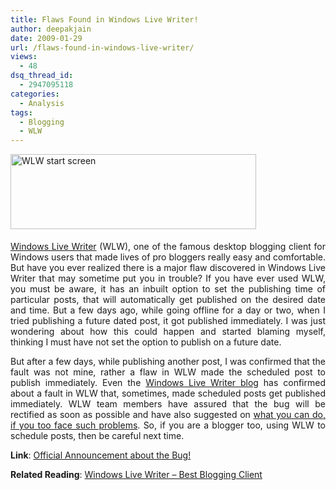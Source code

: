 ```yaml
---
title: Flaws Found in Windows Live Writer!
author: deepakjain
date: 2009-01-29
url: /flaws-found-in-windows-live-writer/
views:
  - 48
dsq_thread_id:
  - 2947095118
categories:
  - Analysis
tags:
  - Blogging
  - WLW
---
```

<p align="justify">
  <img class="wp-image-50450" style="border-right: 0px;border-top: 0px;float: none;margin: 0px auto 5px;border-left: 0px;border-bottom: 0px" height="120" alt="WLW start screen" src="http://cdn.devilsworkshop.org/files/2009/01/wlwstartscreen.png" width="393" border="0" />
</p>

<p align="justify">
  <a href="http://devilsworkshop.org/windows-live-writer-best-desktop-blogging-client-for-offline-blogging/" target="_blank">Windows Live Writer</a> (WLW), one of the famous desktop blogging client for Windows users that made lives of pro bloggers really easy and comfortable. But have you ever realized there is a major flaw discovered in Windows Live Writer that may sometime put you in trouble? If you have ever used WLW, you must be aware, it has an inbuilt option to set the publishing time of particular posts, that will automatically get published on the desired date and time. But a few days ago, while going offline for a day or two, when I tried publishing a future dated post, it got published immediately. I was just wondering about how this could happen and started blaming myself, thinking I must have not set the option to publish on a future date.
</p>

<p align="justify">
  But after a few days, while publishing another post, I was confirmed that the fault was not mine, rather a flaw in WLW made the scheduled post to publish immediately. Even the <a href="http://www.windowslive.com/connect/post/jasperintheclubhouse.spaces.live.com-Blog-cns!AF3477F112EE7C45!171.entry" onclick="_gaq.push(['_trackEvent', 'outbound-article', 'http://www.windowslive.com/connect/post/jasperintheclubhouse.spaces.live.com-Blog-cns!AF3477F112EE7C45!171.entry', 'Windows Live Writer blog']);" target="_blank">Windows Live Writer blog</a> has confirmed about a fault in WLW that, sometimes, made scheduled posts get published immediately. WLW team members have assured that the bug will be rectified as soon as possible and have also suggested on <a href="http://www.windowslive.com/connect/post/jasperintheclubhouse.spaces.live.com-Blog-cns!AF3477F112EE7C45!171.entry" onclick="_gaq.push(['_trackEvent', 'outbound-article', 'http://www.windowslive.com/connect/post/jasperintheclubhouse.spaces.live.com-Blog-cns!AF3477F112EE7C45!171.entry', 'what you can do, if you too face such problems']);" target="_blank">what you can do, if you too face such problems</a>. So, if you are a blogger too, using WLW to schedule posts, then be careful next time.
</p>

<p align="justify">
  <strong>Link</strong>: <a href="http://www.windowslive.com/connect/post/jasperintheclubhouse.spaces.live.com-Blog-cns!AF3477F112EE7C45!171.entry" onclick="_gaq.push(['_trackEvent', 'outbound-article', 'http://www.windowslive.com/connect/post/jasperintheclubhouse.spaces.live.com-Blog-cns!AF3477F112EE7C45!171.entry', 'Official Announcement about the Bug!']);" target="_blank">Official Announcement about the Bug!</a>&#160;
</p>

<p align="justify">
  <strong>Related Reading</strong>: <a href="http://devilsworkshop.org/windows-live-writer-best-desktop-blogging-client-for-offline-blogging/" target="_blank">Windows Live Writer – Best Blogging Client</a>
</p>
